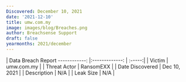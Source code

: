 ```yaml
---
Discovered: December 10, 2021
date: '2021-12-10'
title: umw.com.my
image: images/blog/Breaches.png
author: Breachsense Support
draft: false
yearmonths: 2021/december
---
```



| Data Breach Report
------------:   |:-------------:    | :-----:|
| Victim    | umw.com.my      | 
| Threat Actor    | RansomEXX      | 
| Date Discovered    | Dec 10, 2021      | 
| Description    | N/A      | 
| Leak Size    | N/A      | 

